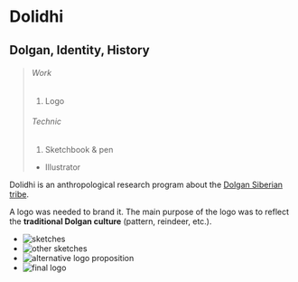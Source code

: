 # Dolidhi

## Dolgan, Identity, History

> ###### Work
> 1. Logo
> 
> ###### Technic
> 1. Sketchbook & pen
> - Illustrator

Dolidhi is an anthropological research program about the [Dolgan Siberian tribe](http://en.wikipedia.org/wiki/Dolgans).

A logo was needed to brand it. The main purpose of the logo was to reflect the **traditional Dolgan culture** (pattern, reindeer, etc.).

- ![sketches](media/images/dolidhi-sketch-1.jpg)
- ![other sketches](media/images/dolidhi-sketch-2.jpg)
- ![alternative logo proposition](media/images/dolidhi-logo-alt.svg)
- ![final logo](media/images/dolidhi-logo-showroom.jpg)